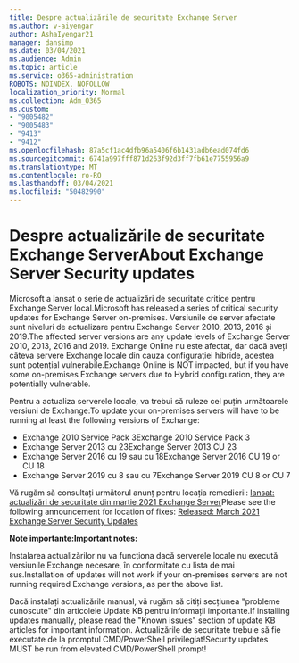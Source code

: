 ```yaml
---
title: Despre actualizările de securitate Exchange Server
ms.author: v-aiyengar
author: AshaIyengar21
manager: dansimp
ms.date: 03/04/2021
ms.audience: Admin
ms.topic: article
ms.service: o365-administration
ROBOTS: NOINDEX, NOFOLLOW
localization_priority: Normal
ms.collection: Adm_O365
ms.custom:
- "9005482"
- "9005483"
- "9413"
- "9412"
ms.openlocfilehash: 87a5cf1ac4dfb96a5406f6b1431adb6ead074fd6
ms.sourcegitcommit: 6741a997fff871d263f92d3ff7fb61e7755956a9
ms.translationtype: MT
ms.contentlocale: ro-RO
ms.lasthandoff: 03/04/2021
ms.locfileid: "50482990"
---
```

# <a name="about-exchange-server-security-updates"></a><span data-ttu-id="11625-102">Despre actualizările de securitate Exchange Server</span><span class="sxs-lookup"><span data-stu-id="11625-102">About Exchange Server Security updates</span></span>

<span data-ttu-id="11625-103">Microsoft a lansat o serie de actualizări de securitate critice pentru Exchange Server local.</span><span class="sxs-lookup"><span data-stu-id="11625-103">Microsoft has released a series of critical security updates for Exchange Server on-premises.</span></span> <span data-ttu-id="11625-104">Versiunile de server afectate sunt niveluri de actualizare pentru Exchange Server 2010, 2013, 2016 și 2019.</span><span class="sxs-lookup"><span data-stu-id="11625-104">The affected server versions are any update levels of Exchange Server 2010, 2013, 2016 and 2019.</span></span> <span data-ttu-id="11625-105">Exchange Online nu este afectat, dar dacă aveți câteva servere Exchange locale din cauza configurației hibride, acestea sunt potențial vulnerabile.</span><span class="sxs-lookup"><span data-stu-id="11625-105">Exchange Online is NOT impacted, but if you have some on-premises Exchange servers due to Hybrid configuration, they are potentially vulnerable.</span></span>

<span data-ttu-id="11625-106">Pentru a actualiza serverele locale, va trebui să ruleze cel puțin următoarele versiuni de Exchange:</span><span class="sxs-lookup"><span data-stu-id="11625-106">To update your on-premises servers will have to be running at least the following versions of Exchange:</span></span>

- <span data-ttu-id="11625-107">Exchange 2010 Service Pack 3</span><span class="sxs-lookup"><span data-stu-id="11625-107">Exchange 2010 Service Pack 3</span></span>
- <span data-ttu-id="11625-108">Exchange Server 2013 cu 23</span><span class="sxs-lookup"><span data-stu-id="11625-108">Exchange Server 2013 CU 23</span></span>
- <span data-ttu-id="11625-109">Exchange Server 2016 cu 19 sau cu 18</span><span class="sxs-lookup"><span data-stu-id="11625-109">Exchange Server 2016 CU 19 or CU 18</span></span>
- <span data-ttu-id="11625-110">Exchange Server 2019 cu 8 sau cu 7</span><span class="sxs-lookup"><span data-stu-id="11625-110">Exchange Server 2019 CU 8 or CU 7</span></span>

<span data-ttu-id="11625-111">Vă rugăm să consultați următorul anunț pentru locația remedierii: [lansat: actualizări de securitate din martie 2021 Exchange Server](https://techcommunity.microsoft.com/t5/exchange-team-blog/released-march-2021-exchange-server-security-updates/ba-p/2175901)</span><span class="sxs-lookup"><span data-stu-id="11625-111">Please see the following announcement for location of fixes: [Released: March 2021 Exchange Server Security Updates](https://techcommunity.microsoft.com/t5/exchange-team-blog/released-march-2021-exchange-server-security-updates/ba-p/2175901)</span></span>

<span data-ttu-id="11625-112">**Note importante:**</span><span class="sxs-lookup"><span data-stu-id="11625-112">**Important notes:**</span></span>

<span data-ttu-id="11625-113">Instalarea actualizărilor nu va funcționa dacă serverele locale nu execută versiunile Exchange necesare, în conformitate cu lista de mai sus.</span><span class="sxs-lookup"><span data-stu-id="11625-113">Installation of updates will not work if your on-premises servers are not running required Exchange versions, as per the above list.</span></span>

<span data-ttu-id="11625-114">Dacă instalați actualizările manual, vă rugăm să citiți secțiunea "probleme cunoscute" din articolele Update KB pentru informații importante.</span><span class="sxs-lookup"><span data-stu-id="11625-114">If installing updates manually, please read the "Known issues" section of update KB articles for important information.</span></span> <span data-ttu-id="11625-115">Actualizările de securitate trebuie să fie executate de la promptul CMD/PowerShell privilegiat!</span><span class="sxs-lookup"><span data-stu-id="11625-115">Security updates MUST be run from elevated CMD/PowerShell prompt!</span></span>
